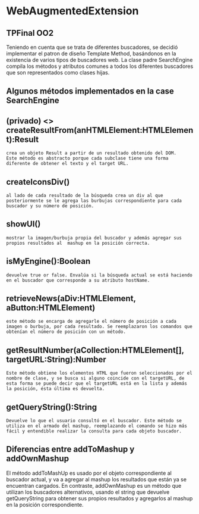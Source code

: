 # WebAugmentedExtension
## TPFinal OO2

Teniendo en cuenta que se trata de diferentes buscadores, se decidió implementar el patron de diseño Template Method, basándonos en la existencia de varios tipos de buscadores web.
La clase padre SearchEngine compila los métodos y atributos comunes a todos los diferentes buscadores que son representados como clases hijas.

## Algunos métodos implementados en la case SearchEngine
## (privado) <<abstracto>> createResultFrom(anHTMLElement:HTMLElement):Result
	crea un objeto Result a partir de un resultado obtenido del DOM.
	Este método es abstracto porque cada subclase tiene una forma diferente de obtener el texto y el target URL.

## createIconsDiv()
	al lado de cada resultado de la búsqueda crea un div al que posteriormente se le agrega las burbujas correspondiente para cada buscador y su número de posición.

## showUI()
	mostrar la imagen/burbuja propia del buscador y además agregar sus propios resultados al  mashup en la posición correcta.

## isMyEngine():Boolean
	devuelve true or false. Envalúa si la búsqueda actual se está haciendo en el buscador que corresponde a su atributo hostName. 

## retrieveNews(aDiv:HTMLElement, aButton:HTMLElement)
	este método se encarga de agregarle el número de posición a cada imagen o burbuja, por cada resultado. Se reemplazaron los comandos que obtenían el número de posición con un método. 

## getResultNumber(aCollection:HTMLElement[], targetURL:String):Number
	Este método obtiene los elementos HTML que fueron seleccionados por el nombre de clase, y se busca si alguno coincide con el targetURL, de esta forma se puede decir que el targetURL está en la lista y además la posición, ésta última es devuelta.

## getQueryString():String
	Devuelve lo que el usuario consultó en el buscador. Este método se utiliza en el armado del mashup, reemplazando el comando se hizo más fácil y entendible realizar la consulta para cada objeto buscador.
	
## Diferencias entre addToMashup y addOwnMashup
El método addToMashUp es usado por el objeto correspondiente al buscador actual, y va a agregar al mashup los resultados que están ya se encuentran cargados.
En contraste, addOwnMashup es un método que utilizan los buscadores alternativos, usando el string que devuelve getQueryString para obtener sus propios resultados y agregarlos al mashup en la posición correspondiente. 

